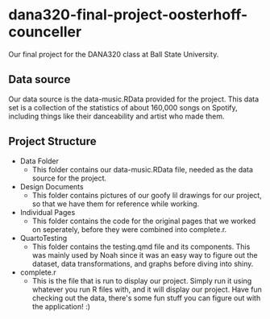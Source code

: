 # dana320-final-project-oosterhoff-counceller
Our final project for the DANA320 class at Ball State University.

## Data source
Our data source is the data-music.RData provided for the project. This data set is a collection of the statistics of about 160,000 songs on Spotify, including things like their danceability and artist who made them.

## Project Structure
- Data Folder
    - This folder contains our data-music.RData file, needed as the data source for the project.
- Design Documents
    - This folder contains pictures of our goofy lil drawings for our project, so that we have them for reference while working.
- Individual Pages
    - This folder contains the code for the original pages that we worked on seperately, before they were combined into complete.r.
- QuartoTesting
    - This folder contains the testing.qmd file and its components. This was mainly used by Noah since it was an easy way to figure out the dataset, data transformations, and graphs before diving into shiny.
- complete.r
    - This is the file that is run to display our project. Simply run it using whatever you run R files with, and it will display our project. Have fun checking out the data, there's some fun stuff you can figure out with the application! :)